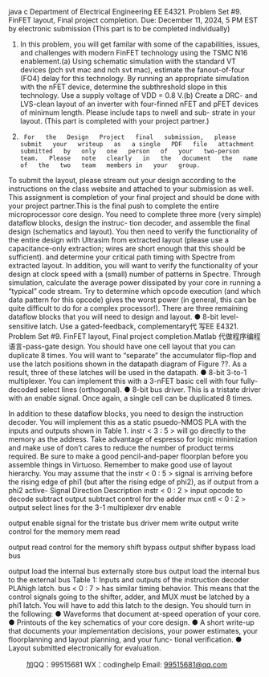 java c
Department   of Electrical   Engineering 
EE   E4321.   Problem   Set   #9.   FinFET   layout,   Final   project   completion. 
Due:   December   11,   2024,   5   PM   EST   by   electronic   submission 
(This   part   is   to   be   completed   individually)
1.   In   this   problem, you   will   get   familar   with   some   of   the   capabilities, issues,   and challenges   with   modern   FinFET   technology   using   the   TSMC   N16   enablement.(a)   Using   schematic   simulation   wiith   the   standard      VT         devices      (pch svt mac and   nch svt mac),   estimate   the   fanout-of-four   (FO4)   delay   for   this   technology.   By   running   an   appropriate   simulation   with   the   nFET   device,   determine   the   subthreshold   slope   in   this   technology.   Use   a   supply   voltage   of   VDD      =   0.8   V.(b)   Create   a   DRC-   and   LVS-clean   layout   of an   inverter   with   four-finned   nFET   and   pFET   devices   of   minimum   length.    Please   include   taps   to   nwell   and   sub-   strate   in   your   layout.
(This   part   is   completed   with   your   project   partner.)
2.      For   the   Design   Project   final   submission,   please   submit   your   writeup   as   a single   PDF   file   attachment   submitted   by   only   one   person   of   your   two-person   team.   Please   note   clearly   in   the   document   the   name   of   the   two   team   members in   your   group.
To   submit   the   layout, please   stream   out   your   design   according   to   the   instructions on   the   class   website   and   attached   to   your   submission   as   well.
This   assignment   is   completion   of   your   final   project   and   should   be   done   with   your   project   partner.This   is   the   final   push   to   complete   the   entire   microprocessor   core   design.    You need   to   complete   three   more   (very   simple)   dataflow   blocks,   design   the   instruc-   tion   decoder,   and   assemble   the   final   design   (schematics   and   layout).   You   then   need to verify the functionality of   the entire design with Ultrasim from extracted   layout   (please   use   a   capacitance-only   extraction; wires   are   short   enough   that   this should be sufficient).   and determine your critical path timing with Spectre   from   extracted   layout.      In   addition,   you   will   want   to   verify   the   functionality   of your   design   at   clock   speed   with   a   (small)   number   of   patterns   in   Spectre.    Through   simulation,   calculate   the   average   power   dissipated   by   your   core   in   running   a “typical”   code   stream.      Try   to   determine   which   opcode   execution   (and   which   data   pattern   for   this   opcode) gives   the   worst   power   (in   general, this   can   be   quite difficult   to   do   for   a   complex   processor!).
There   are   three   remaining   dataflow   blocks   that   you   will   need   to   design   and   layout.
●   8-bit level-sensitive latch.   Use a gated-feedback, complementary代 写EE E4321. Problem Set #9. FinFET layout, Final project completion.Matlab
代做程序编程语言-pass-gate   design.    You   should   have   one   cell   layout   that   you   can   duplicate   8   times.   You   will   want   to    “separate”   the   accumulator   flip-flop   and   use   the   latch   positions   shown   in   the   datapath   diagram   of   Figure ??.       As      a      result,   three   of these   latches   will   be   used   in   the   datapath.
●   8-bit   3-to-1 multiplexer.   You   can   implement   this   with   a   3-nFET   basic   cell with   four   fully-decoded   select   lines   (orthogonal).
●   8-bit   bus   driver.         This   is   a   tristate   driver   with   an   enable   signal.       Once again,   a   single   cell   can   be   duplicated   8   times.

In   addition   to   these   dataflow   blocks,    you   need   to   design   the   instruction   decoder.       You      will      implement      this      as      a      static   psuedo-NMOS   PLA   with   the inputs   and   outputs   shown   in   Table   1.    instr      < 3 : 5 >   will   go   directly   to   the memory   as   the   address.   Take   advantage   of espresso   for   logic   minimization   and   make   use   of   don’t   cares   to   reduce   the   number   of   product   terms   required.
Be    sure    to    make    a    good    pencil-and-paper    floorplan    before    you    assemble   things   in Virtuoso. Remember to make good use of layout hierarchy. 
You   may   assume   that   the   instr   < 0 : 5 >   signal   is   arriving   before   the   rising edge   of   phi1   (but   after   the   rising   edge   of   phi2),   as   if   output   from   a   phi2   active-
Signal 
Direction 
Description 
instr < 0 : 2 > 
input 
opcode to decode 
subtract 
output 
subtract control for the adder 
mux cntl < 0 : 2 > 
output 
select lines for the 3-1 multiplexer 
drv   enable


output 
enable signal for the tristate bus driver 
mem write 
output 
write control for the memory 
mem   read


output 
read control for the memory 
shift bypass 
output 
shifter bypass 
load   bus


output 
load the internal bus externally 
store bus 
output 
load the internal bus to the external bus 
Table   1:   Inputs   and   outputs   of the   instruction   decoder   PLAhigh   latch.    bus   < 0 : 7 >   has   similar   timing   behavior.    This   means   that   the control   signals   going to the   shifter,   adder,   and   MUX   must   be   latched   by   a phi1   latch.   You   will   have   to   add   this   latch   to   the   design.
You   should   turn   in   the   following:
●   Waveforms   that   document   at-speed   operation   of   your   core.
●   Printouts   of the   key   schematics   of your   core   design.
●   A      short   write-up   that      documents   your      implementation      decisions,    your   power   estimates,   your   floorplanning   and   layout   planning,   and   your   func-
tional   verification.
●   Layout   submitted   electronically   for   evaluation.









         
加QQ：99515681  WX：codinghelp  Email: 99515681@qq.com
